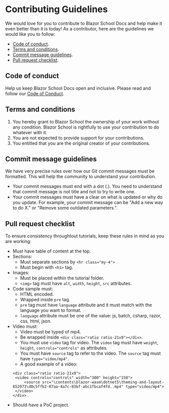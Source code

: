 # Contributing Guidelines 
We would love for you to contribute to Blazor School Docs and help make it even better than it is today! As a contributor, here are the guidelines we would like you to follow:
 - [Code of conduct](#coc).
 - [Terms and conditions](#tac).
 - [Commit message guidelines](#cmg).
 - [Pull request checklist](#prc).
 
 ## <a name="coc"></a>Code of conduct
 Help us keep Blazor School Docs open and inclusive. Please read and follow our [Code of Conduct](https://github.com/Blazor-School/blazor-school-docs/blob/master/CODE_OF_CONDUCT.md).
 
 ## <a name="tac"></a>Terms and conditions
 1. You hereby grant to Blazor School the ownership of your work without any condition. Blazor School is rightfully to use your contribution to do whatever with it.
 2. You are not expected to provide support for your contributions.
 3. You entitled that you are the original creator of your contributions.
 
 ## <a name="cmg"></a>Commit message guidelines
 We have very precise rules over how our Git commit messages must be formatted. This will help the community to understand your contribution.
 - Your commit messages must end with a dot (.). You need to understand that commit message is not title and not to try to write one.
 - Your commit messages must have a clear on what is updated or why do you update. For example, your commit message can be "Add a new way to do X." or "Remove some outdated parameters.".

 ## <a name="prc"></a>Pull request checklist
 To ensure consistency throughtout tutorials, keep these rules in mind as you are working:
 - Must have table of content at the top.
 - Sections:
   + Must separate sections by `<hr class="my-4">`
   + Must begin with `<h1>` tag.
 - Images:
   + Must be placed within the tutorial folder.
   + `<img>` tag must have `alt`, `width`, `height`, `src` attributes.
 - Code sample must:
   + HTML encoded.
   + Wrapped inside `pre` tag.
   + `pre` tag must have `language` attribute and it must match with the language you want to format.
   + `language` attribute must be one of the value: js, batch, csharp, razor, css, html, json.
 - Video must:
   + Video must be typed of mp4.
   + Be wrapped inside `<div class="ratio ratio-21x9"></div>`. 
   + You must use `video` tag for video. The `video` tag must have `weight`, `height`, `controls="controls"` as attributes.
   + You must have `source` tag to refer to the video. The `source` tag must have `type="video/mp4"`.
   + A good example of a video: 
   ```
   <div class="ratio ratio-21x9">
    <video controls="controls" width="300" height="150">
        <source src="\contents\blazor-wasm\dotnet5\theming-and-layout-652073\d0c5ffb2-07aa-4a7c-83bf-abc1fbcaf4fd..mp4" type="video/mp4">
    </video>
   </div>
   ```
 - Should have a PoC project.
